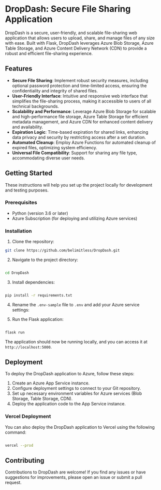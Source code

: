 # DropDash: Secure File Sharing Application

DropDash is a secure, user-friendly, and scalable file-sharing web application that allows users to upload, share, and manage files of any size with ease. Built with Flask, DropDash leverages Azure Blob Storage, Azure Table Storage, and Azure Content Delivery Network (CDN) to provide a robust and efficient file-sharing experience.

## Features

- **Secure File Sharing**: Implement robust security measures, including optional password protection and time-limited access, ensuring the confidentiality and integrity of shared files.
- **User-Friendly Interface**: Intuitive and responsive web interface that simplifies the file-sharing process, making it accessible to users of all technical backgrounds.
- **Scalability and Performance**: Leverage Azure Blob Storage for scalable and high-performance file storage, Azure Table Storage for efficient metadata management, and Azure CDN for enhanced content delivery and availability.
- **Expiration Logic**: Time-based expiration for shared links, enhancing data privacy and security by restricting access after a set duration.
- **Automated Cleanup**: Employ Azure Functions for automated cleanup of expired files, optimizing system efficiency.
- **Universal File Compatibility**: Support for sharing any file type, accommodating diverse user needs.

## Getting Started

These instructions will help you set up the project locally for development and testing purposes.

### Prerequisites

- Python (version 3.6 or later)
- Azure Subscription (for deploying and utilizing Azure services)

### Installation

1. Clone the repository:
```bash
git clone https://github.com/belimitless/DropDash.git
```
2. Navigate to the project directory:
```bash

cd DropDash
```
3. Install dependencies:
```bash

pip install -r requirements.txt
```
4. Rename the `.env-sample` file to `.env` and add your Azure service settings:


5. Run the Flask application:
```bash

flask run
```
The application should now be running locally, and you can access it at `http://localhost:5000`.

## Deployment

To deploy the DropDash application to Azure, follow these steps:

1. Create an Azure App Service instance.
2. Configure deployment settings to connect to your Git repository.
3. Set up necessary environment variables for Azure services (Blob Storage, Table Storage, CDN).
4. Deploy the application code to the App Service instance.

### Vercel Deployment

You can also deploy the DropDash application to Vercel using the following command:
```bash

vercel --prod
```

## Contributing

Contributions to DropDash are welcome! If you find any issues or have suggestions for improvements, please open an issue or submit a pull request.

